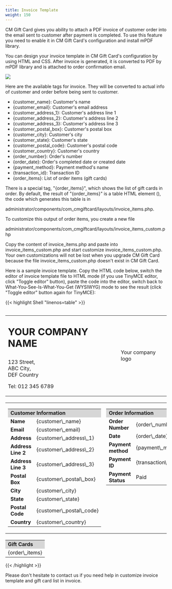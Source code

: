 ```yaml
---
title: Invoice Template
weight: 150
---
```

CM Gift Card gives you ability to attach a PDF invoice of customer order into the email sent to customer after payment is completed. To use this feature you need to enable it in CM Gift Card's configuration and install mPDF library.

You can design your invoice template in CM Gift Card's configuration by using HTML and CSS. After invoice is generated, it is converted to PDF by mPDF library and is attached to order confirmation email.

![](/images/configuration_08.jpg)

Here are the available tags for invoice. They will be converted to actual info of customer and order before being sent to customer.

* {customer\_name}: Customer's name
* {customer\_email}: Customer's email address
* {customer\_address\_1}: Customer's address line 1
* {customer\_address\_2}: Customer's address line 2
* {customer\_address\_3}: Customer's address line 3
* {customer\_postal\_box}: Customer's postal box
* {customer\_city}: Customer's city
* {customer\_state}: Customer's state
* {customer\_postal\_code}: Customer's postal code
* {customer\_country}: Customer's country
* {order\_number}: Order's number
* {order\_date}: Order's completed date or created date
* {payment\_method}: Payment method's name
* {transaction\_id}: Transaction ID
* {order\_items}: List of order items (gift cards)

There is a special tag, "{order\_items}", which shows the list of gift cards in order. By default, the result of "{order\_items}" is a table HTML element (<table>), the code which generates this table is in

administrator/components/com\_cmgiftcard/layouts/invoice\_items.php.

To customize this output of order items, you create a new file

administrator/components/com\_cmgiftcard/layouts/invoice\_items\_custom.php

Copy the content of invoice\_items.php and paste into invoice\_items\_custom.php and start customize invoice\_items\_custom.php. Your own customizations will not be lost when you upgrade CM Gift Card because the file invoice\_items\_custom.php doesn't exist in CM Gift Card.

Here is a sample invoice template. Copy the HTML code below, switch the editor of invoice template file to HTML mode (if you use TinyMCE editor, click "Toggle editor" button), paste the code into the editor, switch back to What-You-See-Is-What-You-Get (WYSIWYG) mode to see the result (click "Toggle editor" button again for TinyMCE):


{{< highlight Shell "linenos=table" >}}
<table style="width: 100%;" border="0" cellspacing="0" cellpadding="2">
<tbody>
<tr>
<td style="width: 70%;">
<p style="font-size: 30px; font-weight: bold;">YOUR COMPANY NAME</p>
<p>123 Street,<br />ABC City,<br />DEF Country</p>
<p>Tel: 012 345 6789</p>
</td>
<td style="width: 30%;">Your company logo</td>
</tr>
</tbody>
</table>
<table style="margin: 20px 0; width: 100%;" border="0" cellspacing="0" cellpadding="2">
<tbody>
<tr>
<td style="width: 50%; vertical-align: top;">
<table style="width: 100%;" border="0" cellspacing="0" cellpadding="2">
<tbody>
<tr>
<td style="background-color: #d6d6d6;" colspan="2" align="left"><strong>Customer Information</strong></td>
</tr>
<tr>
<td width="50%"><strong>Name</strong></td>
<td width="50%">{customer\_name}</td>
</tr>
<tr>
<td width="50%"><strong>Email</strong></td>
<td width="50%">{customer\_email}</td>
</tr>
<tr>
<td width="50%"><strong>Address</strong></td>
<td width="50%">{customer\_address\_1}</td>
</tr>
<tr>
<td width="50%"><strong>Address Line 2</strong></td>
<td width="50%">{customer\_address\_2}</td>
</tr>
<tr>
<td width="50%"><strong>Address Line 3</strong></td>
<td width="50%">{customer\_address\_3}</td>
</tr>
<tr>
<td width="50%"><strong>Postal Box</strong></td>
<td width="50%">{customer\_postal\_box}</td>
</tr>
<tr>
<td width="50%"><strong>City</strong></td>
<td width="50%">{customer\_city}</td>
</tr>
<tr>
<td width="50%"><strong>State</strong></td>
<td width="50%">{customer\_state}</td>
</tr>
<tr>
<td width="50%"><strong>Postal Code</strong></td>
<td width="50%">{customer\_postal\_code}</td>
</tr>
<tr>
<td width="50%"><strong>Country</strong></td>
<td width="50%">{customer\_country}</td>
</tr>
</tbody>
</table>
</td>
<td style="width: 50%; vertical-align: top;">
<table style="width: 100%;" border="0" cellspacing="0" cellpadding="2">
<tbody>
<tr>
<td style="background-color: #d6d6d6;" colspan="2" align="left"><strong>Order Information</strong></td>
</tr>
<tr>
<td width="50%"><strong>Order Number</strong></td>
<td width="50%">{order\_number}</td>
</tr>
<tr>
<td width="50%"><strong>Date</strong></td>
<td width="50%">{order\_date}</td>
</tr>
<tr>
<td width="50%"><strong>Payment method</strong></td>
<td width="50%">{payment\_method}</td>
</tr>
<tr>
<td width="50%"><strong>Payment ID</strong></td>
<td width="50%">{transaction\_id}</td>
</tr>
<tr>
<td width="50%"><strong>Payment Status</strong></td>
<td width="50%">Paid</td>
</tr>
</tbody>
</table>
</td>
</tr>
</tbody>
</table>
<table style="width: 100%;" border="0" cellspacing="0" cellpadding="2">
<tbody>
<tr>
<td style="background-color: #d6d6d6;" colspan="2" align="left"><strong>Gift Cards</strong></td>
</tr>
<tr>
<td colspan="2">{order\_items}</td>
</tr>
</tbody>
</table>
{{< /highlight >}}


Please don't hesitate to contact us if you need help in customize invoice template and gift card list in invoice.